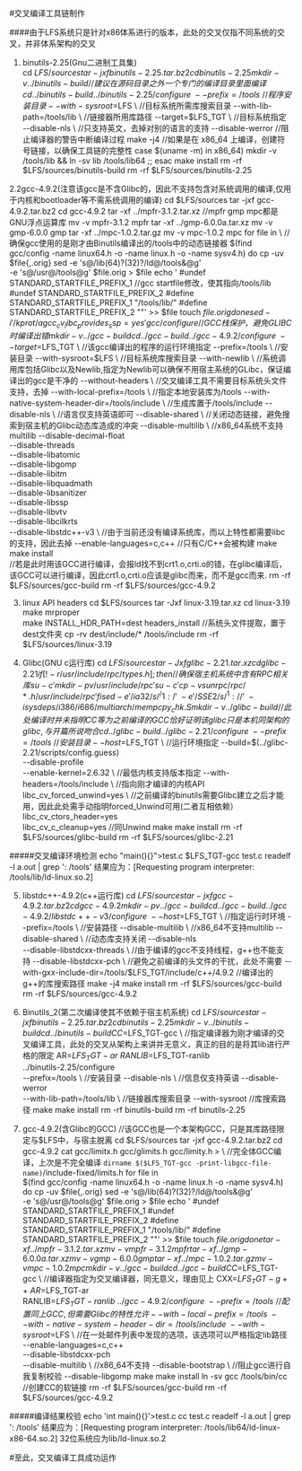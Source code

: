 #交叉编译工具链制作
    
####由于LFS系统只是针对x86体系进行的版本，此处的交叉仅指不同系统的交叉，并非体系架构的交叉  
  
1. binutils-2.25(Gnu二进制工具集)   
	cd $LFS/sources
	tar -jxf binutils-2.25.tar.bz2
	cd binutils-2.25
	mkdir -v ../binutils-build 	//建议在源码目录之外一个专门的编译目录里面编译
	cd ../binutils-build		
	../binutils-2.25/configure \
	--prefix=/tools \		//程序安装目录
	--with-sysroot=$LFS \		//目标系统所需库搜索目录
	--with-lib-path=/tools/lib \	//链接器所用库路径
	--target=$LFS_TGT \		//目标系统指定
	--disable-nls \			//只支持英文，去掉对别的语言的支持
	--disable-werror		//阻止编译器的警告中断编译过程
	make -j4
	//如果是在 x86_64 上编译，创建符号链接，以确保工具链的完整性
	case $(uname -m) in
	x86_64) mkdir -v /tools/lib && ln -sv lib /tools/lib64 ;;
	esac
	make install
	rm -rf $LFS/sources/binutils-build
	rm -rf $LFS/sources/binutils-2.25

2.2gcc-4.9.2(注意该gcc是不含Glibc的，因此不支持包含对系统调用的编译,仅用于内核和bootloader等不需系统调用的编译)
	cd $LFS/sources
	tar -jxf gcc-4.9.2.tar.bz2
	cd gcc-4.9.2
	tar -xf ../mpfr-3.1.2.tar.xz	//mpfr gmp mpc都是GNU浮点运算库
	mv -v mpfr-3.1.2 mpfr
	tar -xf ../gmp-6.0.0a.tar.xz
	mv -v gmp-6.0.0 gmp
	tar -xf ../mpc-1.0.2.tar.gz
	mv -v mpc-1.0.2 mpc
	for file in \				//确保gcc使用的是刚才由Binutils编译出的/tools中的动态链接器
		$(find gcc/config -name linux64.h -o -name linux.h -o -name sysv4.h)
		do
		cp -uv $file{,.orig}
		sed -e 's@/lib\(64\)\?\(32\)\?/ld@/tools&@g' \
	    	-e 's@/usr@/tools@g' $file.orig > $file
		echo '
		#undef STANDARD_STARTFILE_PREFIX_1			//gcc startfile修改，使其指向/tools/lib
		#undef STANDARD_STARTFILE_PREFIX_2
		#define STANDARD_STARTFILE_PREFIX_1 "/tools/lib/"
		#define STANDARD_STARTFILE_PREFIX_2 ""' >> $file
		touch $file.orig
	done
	sed -i '/k prot/agcc_cv_libc_provides_ssp=yes' gcc/configure	//GCC栈保护，避免GLIBC时编译出错
	mkdir -v ../gcc-build
	cd ../gcc-build
	../gcc-4.9.2/configure \
	--target=$LFS_TGT \			//该gcc编译出的程序的运行环境指定
	--prefix=/tools \			//安装目录
	--with-sysroot=$LFS \			//目标系统库搜索目录
	--with-newlib \				//系统调用库包括Glibc以及Newlib,指定为Newlib可以确保不用宿主系统的GLibc，保证编译出的gcc是干净的
	--without-headers \			//交叉编译工具不需要目标系统头文件支持，去掉
	--with-local-prefix=/tools \		//指定本地安装库为/tools
	--with-native-system-header-dir=/tools/include \	//生成库置于/tools/include
	--disable-nls \				//语言仅支持英语即可
	--disable-shared \			//关闭动态链接，避免搜索到宿主机的Glibc动态库造成的冲突
	--disable-multilib \			//x86_64系统不支持multilib
	--disable-decimal-float \
	--disable-threads \
	--disable-libatomic \
	--disable-libgomp \
	--disable-libitm \
	--disable-libquadmath \
	--disable-libsanitizer \
	--disable-libssp \
	--disable-libvtv \
	--disable-libcilkrts \
	--disable-libstdc++-v3 \		//由于当前还没有编译系统库，而以上特性都需要libc的支持，因此去掉
	--enable-languages=c,c++		//只有C/C++会被构建
	make
	make install				
	//若是此时用该GCC进行编译，会报ld找不到crt1.o,crti.o的错，在glibc编译后，该GCC可以进行编译，因此crt1.o,crti.o应该是glibc而来，而不是gcc而来.
	rm -rf $LFS/sources/gcc-build
	rm -rf $LFS/sources/gcc-4.9.2

3. linux API headers
	cd $LFS/sources
	tar -Jxf linux-3.19.tar.xz
	cd linux-3.19
	make mrproper					
	make INSTALL_HDR_PATH=dest headers_install	//系统头文件提取，置于dest文件夹
	cp -rv dest/include/* /tools/include
	rm -rf $LFS/sources/linux-3.19

4. Glibc(GNU c运行库)
	cd $LFS/sources
	tar -Jxf glibc-2.21.tar.xz
	cd glibc-2.21
	if [ ! -r /usr/include/rpc/types.h ]; then	//确保宿主机系统中含有RPC相关库
	su -c 'mkdir -pv /usr/include/rpc'
	su -c 'cp -v sunrpc/rpc/*.h /usr/include/rpc'
	fi
	sed -e '/ia32/s/^/1:/' \
	-e '/SSE2/s/^1://' \
	-i sysdeps/i386/i686/multiarch/mempcpy_chk.S
	mkdir -v ../glibc-build					//此处编译时并未指明CC等为之前编译的GCC恰好证明该glibc只是本机同架构的glibc,与开篇所说吻合
	cd ../glibc-build
	../glibc-2.21/configure \
	--prefix=/tools \					//安装目录
	--host=$LFS_TGT \					//运行环境指定
	--build=$(../glibc-2.21/scripts/config.guess) \
	--disable-profile \
	--enable-kernel=2.6.32 \				//最低内核支持版本指定
	--with-headers=/tools/include \				//指向刚才编译的内核API
	libc_cv_forced_unwind=yes \				//之前编译的binutils需要Glibc建立之后才能用，因此此处需手动指明forced_Unwind可用(二者互相依赖）
	libc_cv_ctors_header=yes \
	libc_cv_c_cleanup=yes					//同Unwind
	make
	make install
	rm -rf $LFS/sources/glibc-build
	rm -rf $LFS/sources/glibc-2.21

#####交叉编译环境检测
	echo "main(){}">test.c
	$LFS_TGT-gcc test.c
	readelf -l a.out | grep ': /tools'
	结果应为：[Requesting program interpreter: /tools/lib/ld-linux.so.2]

5. libstdc++-4.9.2(c++运行库)
	cd $LFS/sources
	tar -jxf gcc-4.9.2.tar.bz2
	cd gcc-4.9.2
	mkdir -pv ../gcc-build
	cd ../gcc-build
	../gcc-4.9.2/libstdc++-v3/configure \
	--host=$LFS_TGT \			//指定运行时环境
	--prefix=/tools \			//安装路径
	--disable-multilib \			//x86_64不支持multilib
	--disable-shared \			//动态库支持关闭
	--disable-nls \
	--disable-libstdcxx-threads \		//由于编译的gcc不支持线程，g++也不能支持
	--disable-libstdcxx-pch \		//避免之前编译的头文件的干扰，此处不需要
	--with-gxx-include-dir=/tools/$LFS_TGT/include/c++/4.9.2 //编译出的g++的库搜索路径
	make	-j4
	make install
	rm -rf $LFS/sources/gcc-build
	rm -rf $LFS/sources/gcc-4.9.2

6. Binutils_2(第二次编译使其不依赖于宿主机系统)
	cd $LFS/sources
	tar -jxf binutils-2.25.tar.bz2
	cd binutils-2.25
	mkdir -v ../binutils-build
	cd ../binutils-build
	CC=$LFS_TGT-gcc \			//指定编译器为刚才编译的交叉编译工具，此处的交叉从架构上来讲并无意义，真正的目的是将其lib进行严格的限定
	AR=$LFS_TGT-ar \			
	RANLIB=$LFS_TGT-ranlib \
	../binutils-2.25/configure \
	--prefix=/tools \			//安装目录
	--disable-nls \				//信息仅支持英语
	--disable-werror \
	--with-lib-path=/tools/lib \		//链接器库搜索目录
	--with-sysroot				//库搜索路径
	make
	make install
	rm -rf binutils-build
	rm -rf binutils-2.25

7. gcc-4.9.2(含Glibc的GCC)			//该GCC也是一个本架构GCC，只是其库路径限定与$LFS中，与宿主脱离
	cd $LFS/sources
	tar -jxf gcc-4.9.2.tar.bz2
	cd gcc-4.9.2
	cat gcc/limitx.h gcc/glimits.h gcc/limity.h > \		//完全体GCC编译，上次是不完全编译
	`dirname $($LFS_TGT-gcc -print-libgcc-file-name)`/include-fixed/limits.h
	for file in \
	$(find gcc/config -name linux64.h -o -name linux.h -o -name sysv4.h)
do
		cp -uv $file{,.orig}
		sed -e 's@/lib\(64\)\?\(32\)\?/ld@/tools&@g' \
 		   -e 's@/usr@/tools@g' $file.orig > $file
		echo '
		#undef STANDARD_STARTFILE_PREFIX_1
		#undef STANDARD_STARTFILE_PREFIX_2
		#define STANDARD_STARTFILE_PREFIX_1 "/tools/lib/"
		#define STANDARD_STARTFILE_PREFIX_2 ""' >> $file
		touch $file.orig
	done
	tar -xf ../mpfr-3.1.2.tar.xz
	mv -v mpfr-3.1.2 mpfr
	tar -xf ../gmp-6.0.0a.tar.xz
	mv -v gmp-6.0.0 gmp
	tar -xf ../mpc-1.0.2.tar.gz
	mv -v mpc-1.0.2 mpc
	mkdir -v ../gcc-build
	cd ../gcc-build
	CC=$LFS_TGT-gcc \				//编译器指定为交叉编译器，同无意义，理由见上
	CXX=$LFS_TGT-g++ \
	AR=$LFS_TGT-ar \
	RANLIB=$LFS_TGT-ranlib \
	../gcc-4.9.2/configure \
	--prefix=/tools \				//配置同上GCC,但需要Glibc的特性允许
	--with-local-prefix=/tools \
	--with-native-system-header-dir=/tools/include \
	--with-sysroot=$LFS		\		//在一处邮件列表中发现的选项，该选项可以严格指定lib路径
	--enable-languages=c,c++ \
	--disable-libstdcxx-pch \
	--disable-multilib \				//x86_64不支持
	--disable-bootstrap \				//阻止gcc进行自我复制校验
	--disable-libgomp
	make
	make install
	ln -sv gcc /tools/bin/cc			//创建CC的软链接
	rm -rf $LFS/sources/gcc-build
	rm -rf $LFS/sources/gcc-4.9.2

#####编译结果校验
	echo 'int main(){}'>test.c
	cc test.c
	readelf -l a.out | grep ': /tools'
	结果应为：[Requesting program interpreter: /tools/lib64/ld-linux-x86-64.so.2]
	32位系统应为lib/ld-linux.so.2

#至此，交叉编译工具成功运作
